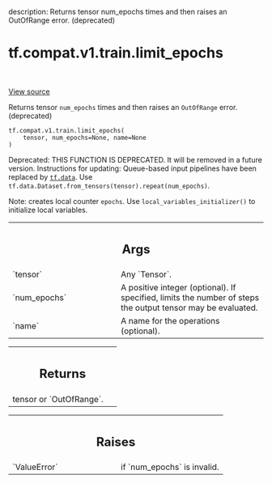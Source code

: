 description: Returns tensor num_epochs times and then raises an OutOfRange error. (deprecated)

<div itemscope itemtype="http://developers.google.com/ReferenceObject">
<meta itemprop="name" content="tf.compat.v1.train.limit_epochs" />
<meta itemprop="path" content="Stable" />
</div>

# tf.compat.v1.train.limit_epochs

<!-- Insert buttons and diff -->

<table class="tfo-notebook-buttons tfo-api nocontent" align="left">

</table>

<a target="_blank" class="external" href="/code/stable/tensorflow/python/training/input.py">View source</a>



Returns tensor `num_epochs` times and then raises an `OutOfRange` error. (deprecated)

<pre class="devsite-click-to-copy prettyprint lang-py tfo-signature-link">
<code>tf.compat.v1.train.limit_epochs(
    tensor, num_epochs=None, name=None
)
</code></pre>



<!-- Placeholder for "Used in" -->

Deprecated: THIS FUNCTION IS DEPRECATED. It will be removed in a future version.
Instructions for updating:
Queue-based input pipelines have been replaced by <a href="../../../../tf/data.md"><code>tf.data</code></a>. Use `tf.data.Dataset.from_tensors(tensor).repeat(num_epochs)`.

Note: creates local counter `epochs`. Use `local_variables_initializer()` to
initialize local variables.

<!-- Tabular view -->
 <table class="responsive fixed orange">
<colgroup><col width="214px"><col></colgroup>
<tr><th colspan="2"><h2 class="add-link">Args</h2></th></tr>

<tr>
<td>
`tensor`
</td>
<td>
Any `Tensor`.
</td>
</tr><tr>
<td>
`num_epochs`
</td>
<td>
A positive integer (optional).  If specified, limits the number
of steps the output tensor may be evaluated.
</td>
</tr><tr>
<td>
`name`
</td>
<td>
A name for the operations (optional).
</td>
</tr>
</table>



<!-- Tabular view -->
 <table class="responsive fixed orange">
<colgroup><col width="214px"><col></colgroup>
<tr><th colspan="2"><h2 class="add-link">Returns</h2></th></tr>
<tr class="alt">
<td colspan="2">
tensor or `OutOfRange`.
</td>
</tr>

</table>



<!-- Tabular view -->
 <table class="responsive fixed orange">
<colgroup><col width="214px"><col></colgroup>
<tr><th colspan="2"><h2 class="add-link">Raises</h2></th></tr>

<tr>
<td>
`ValueError`
</td>
<td>
if `num_epochs` is invalid.
</td>
</tr>
</table>

